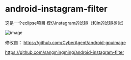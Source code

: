 # android-instagram-filter
这是一个eclipse项目
模仿instagram的滤镜（和in的滤镜类似）


![image](https://raw.githubusercontent.com/imrunning/android-instagram-filter/master/Screenshot/Screenshot_2015-03-13-09-13-15.png)


修改自： https://github.com/CyberAgent/android-gpuimage

https://github.com/sangmingming/android-instagram-filter
